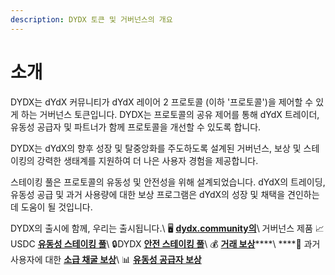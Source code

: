 ```yaml
---
description: DYDX 토큰 및 거버넌스의 개요
---
```


# 소개

DYDX는 dYdX 커뮤니티가 dYdX 레이어 2 프로토콜 (이하 '프로토콜')을 제어할 수 있게 하는 거버넌스 토큰입니다. DYDX는 프로토콜의 공유 제어를 통해 dYdX 트레이더, 유동성 공급자 및 파트너가 함께 프로토콜을 개선할 수 있도록 합니다.

DYDX는 dYdX의 향후 성장 및 탈중앙화를 주도하도록 설계된 거버넌스, 보상 및 스테이킹의 강력한 생태계를 지원하여 더 나은 사용자 경험을 제공합니다.

스테이킹 풀은 프로토콜의 유동성 및 안전성을 위해 설계되었습니다. dYdX의 트레이딩, 유동성 공급 및 과거 사용량에 대한 보상 프로그램은 dYdX의 성장 및 채택을 견인하는데 도움이 될 것입니다.

DYDX의 출시에 함께, 우리는 출시됩니다.\\
🖥️ [**dydx.community의**](https://dydx.community)\ 거버넌스 제품 📈 USDC [**유동성 스테이킹 풀**](staking-pools/liquidity-staking-pool.md)\ 🔒DYDX [**안전 스테이킹 풀**](staking-pools/safety-staking-pool.md)\ 💰 [**거래 보상**](rewards/trading-rewards.md)****\ ****💸 과거 사용자에 대한 [**소급 채굴 보상**](rewards/retroactive-mining-rewards.md)\ 📊 [**유동성 공급자 보상**](rewards/liquidity-provider-rewards.md)
